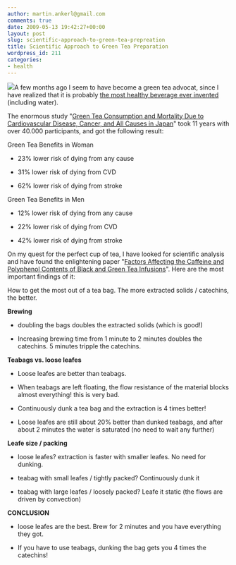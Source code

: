 ```yaml
---
author: martin.ankerl@gmail.com
comments: true
date: 2009-05-13 19:42:27+00:00
layout: post
slug: scientific-approach-to-green-tea-prepreation
title: Scientific Approach to Green Tea Preparation
wordpress_id: 211
categories:
- health
---
```


![](/img/2009/05/greentea.jpg)A few months ago I seem to have become a green tea advocat, since I have realized that it is probably [the most healthy beverage ever invented](http://www.whfoods.com/genpage.php?tname=foodspice&dbid=146) (including water).

The enormous study "[Green Tea Consumption and Mortality Due to Cardiovascular Disease, Cancer, and All Causes in Japan](http://jama.ama-assn.org/cgi/content/abstract/296/10/1255)" took 11 years with over 40.000 participants, and got the following result:

Green Tea Benefits in Woman



	
  * 23% lower risk of dying from any cause


	
  * 31% lower risk of dying from CVD


	
  * 62% lower risk of dying from stroke



Green Tea Benefits in Men

	
  * 12% lower risk of dying from any cause


	
  * 22% lower risk of dying from CVD


	
  * 42% lower risk of dying from stroke






On my quest for the perfect cup of tea, I have looked for scientific analysis and have found the enlightening paper "[Factors Affecting the Caffeine and Polyphenol Contents of Black and Green Tea Infusions](http://drmuthumani.googlepages.com/Factorsaffecting.pdf)". Here are the most important findings of it:

How to get the most out of a tea bag. The more extracted solids / catechins, the better.

**Brewing**



	
  * doubling the bags doubles the extracted solids (which is good!)


	
  * Increasing brewing time from 1 minute to 2 minutes doubles the catechins. 5 minutes tripple the catechins.



**Teabags vs. loose leafes**



	
  * Loose leafes are better than teabags.


	
  * When teabags are left floating, the flow resistance of the material blocks almost everything! this is very bad.


	
  * Continuously dunk a tea bag and the extraction is 4 times better!


	
  * Loose leafes are still about 20% better than dunked teabags, and after about 2 minutes the water is saturated (no need to wait any further)




**Leafe size / packing**



	
  * loose leafes? extraction is faster with smaller leafes. No need for dunking.


	
  * teabag with small leafes / tightly packed? Continuously dunk it


	
  * teabag with large leafes / loosely packed? Leafe it static (the flows are driven by convection)



**CONCLUSION**



	
  * loose leafes are the best. Brew for 2 minutes and you have everything they got.


	
  * If you have to use teabags, dunking the bag gets you 4 times the catechins!


